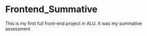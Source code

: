 # Frontend_Summative
This is my first full front-end project in ALU. It was my summative assessment
